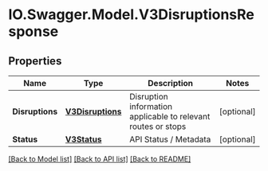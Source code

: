 # IO.Swagger.Model.V3DisruptionsResponse
## Properties

Name | Type | Description | Notes
------------ | ------------- | ------------- | -------------
**Disruptions** | [**V3Disruptions**](V3Disruptions.md) | Disruption information applicable to relevant routes or stops | [optional] 
**Status** | [**V3Status**](V3Status.md) | API Status / Metadata | [optional] 

[[Back to Model list]](../README.md#documentation-for-models) [[Back to API list]](../README.md#documentation-for-api-endpoints) [[Back to README]](../README.md)


